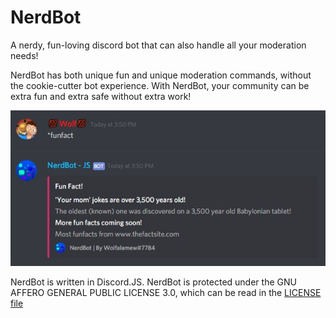 # NerdBot
A nerdy, fun-loving discord bot that can also handle all your moderation needs!

NerdBot has both unique fun and unique moderation commands, without the cookie-cutter bot experience. With NerdBot, your community can be extra fun and extra safe without extra work!

![Funfact Example](/assets/funfactexample.jpg)

NerdBot is written in Discord.JS.
NerdBot is protected under the GNU AFFERO GENERAL PUBLIC LICENSE 3.0, which can be read in the [LICENSE file](https://github.com/Wolfalamew/NerdBot/blob/master/LICENSE)
